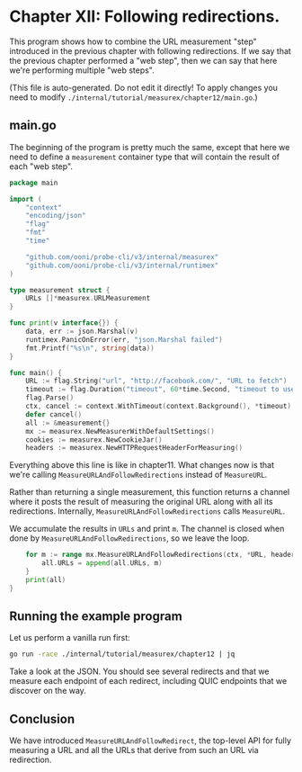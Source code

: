 
# Chapter XII: Following redirections.

This program shows how to combine the URL measurement
"step" introduced in the previous chapter with
following redirections. If we say that the previous
chapter performed a "web step", then we can say
that here we're performing multiple "web steps".

(This file is auto-generated. Do not edit it directly! To apply
changes you need to modify `./internal/tutorial/measurex/chapter12/main.go`.)

## main.go

The beginning of the program is pretty much the
same, except that here we need to define a
`measurement` container type that will contain
the result of each "web step".

```Go
package main

import (
	"context"
	"encoding/json"
	"flag"
	"fmt"
	"time"

	"github.com/ooni/probe-cli/v3/internal/measurex"
	"github.com/ooni/probe-cli/v3/internal/runtimex"
)

type measurement struct {
	URLs []*measurex.URLMeasurement
}

func print(v interface{}) {
	data, err := json.Marshal(v)
	runtimex.PanicOnError(err, "json.Marshal failed")
	fmt.Printf("%s\n", string(data))
}

func main() {
	URL := flag.String("url", "http://facebook.com/", "URL to fetch")
	timeout := flag.Duration("timeout", 60*time.Second, "timeout to use")
	flag.Parse()
	ctx, cancel := context.WithTimeout(context.Background(), *timeout)
	defer cancel()
	all := &measurement{}
	mx := measurex.NewMeasurerWithDefaultSettings()
	cookies := measurex.NewCookieJar()
	headers := measurex.NewHTTPRequestHeaderForMeasuring()
```

Everything above this line is like in chapter11. What changes
now is that we're calling `MeasureURLAndFollowRedirections`
instead of `MeasureURL`.

Rather than returning a single measurement, this function
returns a channel where it posts the result of measuring
the original URL along with all its redirections. Internally,
`MeasureURLAndFollowRedirections` calls `MeasureURL`.

We accumulate the results in `URLs` and print `m`. The channel
is closed when done by `MeasureURLAndFollowRedirections`, so we leave the loop.

```Go
	for m := range mx.MeasureURLAndFollowRedirections(ctx, *URL, headers, cookies) {
		all.URLs = append(all.URLs, m)
	}
	print(all)
}

```

## Running the example program

Let us perform a vanilla run first:

```bash
go run -race ./internal/tutorial/measurex/chapter12 | jq
```

Take a look at the JSON. You should see several redirects
and that we measure each endpoint of each redirect, including
QUIC endpoints that we discover on the way.

## Conclusion

We have introduced `MeasureURLAndFollowRedirect`, the
top-level API for fully measuring a URL and all the URLs
that derive from such an URL via redirection.

